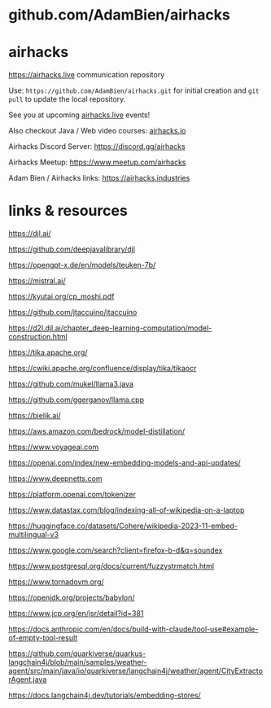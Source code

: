 # github.com/AdamBien/airhacks
airhacks
========

https://airhacks.live communication repository

Use: `https://github.com/AdamBien/airhacks.git` for initial creation and `git pull` to update the local repository.

See you at upcoming [airhacks.live](https://airhacks.live) events! 

Also checkout Java / Web video courses: [airhacks.io](http://airhacks.io) 

Airhacks Discord Server: https://discord.gg/airhacks

Airhacks Meetup: https://www.meetup.com/airhacks

Adam Bien / Airhacks links: https://airhacks.industries

# links & resources



https://djl.ai/

https://github.com/deepjavalibrary/djl

https://opengpt-x.de/en/models/teuken-7b/

https://mistral.ai/

https://kyutai.org/cp_moshi.pdf

https://github.com/jtaccuino/jtaccuino

https://d2l.djl.ai/chapter_deep-learning-computation/model-construction.html

https://tika.apache.org/

https://cwiki.apache.org/confluence/display/tika/tikaocr

https://github.com/mukel/llama3.java

https://github.com/ggerganov/llama.cpp

https://bielik.ai/

https://aws.amazon.com/bedrock/model-distillation/

https://www.voyageai.com

https://openai.com/index/new-embedding-models-and-api-updates/

https://www.deepnetts.com

https://platform.openai.com/tokenizer

https://www.datastax.com/blog/indexing-all-of-wikipedia-on-a-laptop

https://huggingface.co/datasets/Cohere/wikipedia-2023-11-embed-multilingual-v3

https://www.google.com/search?client=firefox-b-d&q=soundex

https://www.postgresql.org/docs/current/fuzzystrmatch.html

https://www.tornadovm.org/

https://openjdk.org/projects/babylon/

https://www.jcp.org/en/jsr/detail?id=381

https://docs.anthropic.com/en/docs/build-with-claude/tool-use#example-of-empty-tool-result

https://github.com/quarkiverse/quarkus-langchain4j/blob/main/samples/weather-agent/src/main/java/io/quarkiverse/langchain4j/weather/agent/CityExtractorAgent.java

https://docs.langchain4j.dev/tutorials/embedding-stores/